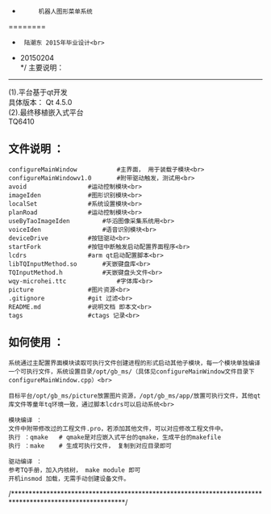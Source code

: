 
 *		 	机器人图形菜单系统
 ========
 *  	陆潮东 2015年毕业设计<br> 
 * 	20150204<br> 
 */
主要说明：
----------
(1).平台基于qt开发<br> 
	具体版本： Qt 4.5.0<br> 
(2).最终移植嵌入式平台<br> 
	TQ6410<br> 

文件说明 ：
----------
	configureMainWindow           #主界面， 用于装载子模块<br> 
	configureMainWindowv1.0	      #附带驱动触发，测试用<br> 
	avoid			      #运动控制模块<br> 
	imageIden		      #图形识别模块<br> 
	localSet		      #系统设置模块<br> 
	planRoad		      #运动控制模块<br> 
	useByTaoImageIden	      #华滔图像采集系统用<br> 
	voiceIden	              #语音识别模块<br> 
	deviceDrive		      #按钮驱动<br> 
	startFork		      #按钮中断触发启动配置界面程序<br> 
	lcdrs			      #arm qt启动配置脚本<br> 
	libTQInputMethod.so	      #天嵌键盘库<br> 
	TQInputMethod.h		      #天嵌键盘头文件<br> 
	wqy-microhei.ttc              #字体库<br> 
	picture			      #图片资源<br> 
	.gitignore		      #git 过滤<br> 
	README.md		      #说明文档 即本文<br> 
	tags			      #ctags 记录<br> 
	
如何使用 ：
----------
	系统通过主配置界面模块读取可执行文件创建进程的形式启动其他子模块，每一个模块单独编译一个可执行文件，系统设置目录/opt/gb_ms/（具体见configureMainWindow文件目录下configureMainWindow.cpp）<br> 
	
	目标平台/opt/gb_ms/picture放置图片资源，/opt/gb_ms/app/放置可执行文件，其他qt库文件等童年tq环境一致，通过脚本lcdrs可以启动系统<br> 
	
	模块编译 ：
	文件中附带修改过的工程文件.pro，若添加其他文件，可以对应修改工程文件中。
	执行 ：qmake   # qmake是对应嵌入式平台的qmake，生成平台的makefile
	执行 ：make    # 生成可执行文件， 复制到对应目录即可
	
	驱动编译 ：
	参考TQ手册，加入内核树， make module 即可
	开机insmod 加载，无需手动创建设备文件。
	
	
/********************************************************************************************************/









